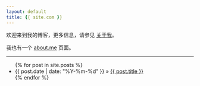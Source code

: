 ```yaml
---
layout: default
title: {{ site.com }}
---
```


欢迎来到我的博客，更多信息，请参见 [关于我](/about.html)。

我也有一个 [about.me](http://about.me/dujinfang) 页面。

<hr>

<ul class="posts">
  {% for post in site.posts %}
    <li><span>{{ post.date | date: "%Y-%m-%d" }}</span> &raquo; <a href="{{ post.url }}">{{ post.title }}</a></li>
  {% endfor %}
</ul>
